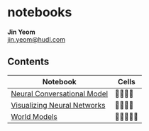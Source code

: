 # notebooks
**Jin Yeom**  
jin.yeom@hudl.com

## Contents
Notebook | Cells
-------- | ----------------------
[Neural Conversational Model](https://nbviewer.jupyter.org/github/jinyeom/notebooks/blob/master/Neural%20Conversational%20Model/Neural%20Conversational%20Model.ipynb) | :memo::memo::memo::memo:
[Visualizing Neural Networks](https://nbviewer.jupyter.org/github/jinyeom/notebooks/blob/master/Visualizing%20Neural%20Networks/Visualizing%20Neural%20Networks.ipynb) | :memo::memo::memo::memo:
[World Models](https://nbviewer.jupyter.org/github/jinyeom/notebooks/blob/master/World%20Models/World%20Models.ipynb) | :memo::memo::memo::memo::memo:
